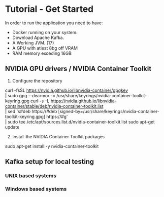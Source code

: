 # Tutorial - Get Started

In order to run the application you need to have: 
- Docker running on your system.
- Download Apache Kafka.
- A Working JVM. (17)
- A GPU with atlest 8bg off VRAM
- RAM memory exceding 16GB 

## NVIDIA GPU drivers / NVIDIA Container Toolkit
1. Configure the repository

curl -fsSL https://nvidia.github.io/libnvidia-container/gpgkey \
    | sudo gpg --dearmor -o /usr/share/keyrings/nvidia-container-toolkit-keyring.gpg
curl -s -L https://nvidia.github.io/libnvidia-container/stable/deb/nvidia-container-toolkit.list \
    | sed 's#deb https://#deb [signed-by=/usr/share/keyrings/nvidia-container-toolkit-keyring.gpg] https://#g' \
    | sudo tee /etc/apt/sources.list.d/nvidia-container-toolkit.list
sudo apt-get update

2. Install the NVIDIA Container Toolkit packages

sudo apt-get install -y nvidia-container-toolkit

## Kafka setup for local testing

### UNIX based systems

### Windows based systems

## 

